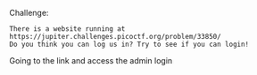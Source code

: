 Challenge:
```
There is a website running at https://jupiter.challenges.picoctf.org/problem/33850/ 
Do you think you can log us in? Try to see if you can login!
```
Going to the link and access the admin login
